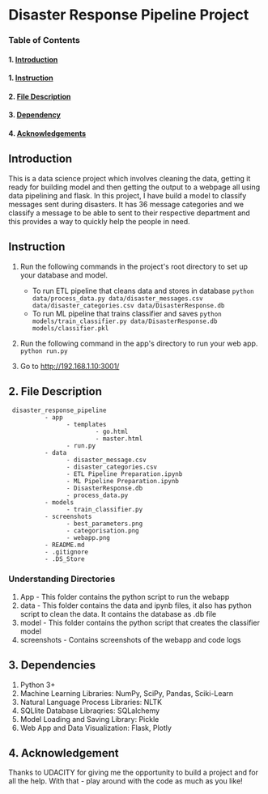 # Disaster Response Pipeline Project

### Table of Contents

#### 1. [Introduction](#intro)
#### 1. [Instruction](#instruction)
#### 2. [File Description](#files)
#### 3. [Dependency](#dependency)
#### 4. [Acknowledgements](#ack)


## Introduction<a name="intro"></a>
This is a data science project which involves cleaning the data, getting it ready for building model and then getting the output to a webpage all using data pipelining and flask. In this project, I have build a model to classify messages sent during disasters. It has 36 message categories and we classify a message to be able to sent to their respective department and this provides a way to quickly help the people in need.


## Instruction<a name="instruction"></a>
1. Run the following commands in the project's root directory to set up your database and model.

    - To run ETL pipeline that cleans data and stores in database
        `python data/process_data.py data/disaster_messages.csv data/disaster_categories.csv data/DisasterResponse.db`
    - To run ML pipeline that trains classifier and saves
        `python models/train_classifier.py data/DisasterResponse.db models/classifier.pkl`

2. Run the following command in the app's directory to run your web app.
    `python run.py`

3. Go to http://192.168.1.10:3001/


## 2. File Description<a name = "files"></a>
~~~~~~~
 disaster_response_pipeline
          - app
                - templates
                        - go.html
                        - master.html
                - run.py
          - data
                - disaster_message.csv
                - disaster_categories.csv
                - ETL Pipeline Preparation.ipynb
                - ML Pipeline Preparation.ipynb
                - DisasterResponse.db
                - process_data.py
          - models
                - train_classifier.py
          - screenshots
                - best_parameters.png
                - categorisation.png
                - webapp.png
          - README.md
          - .gitignore
          - .DS_Store
~~~~~~~  

### Understanding Directories
1. App - This folder contains the python script to run the webapp
2. data - This folder contains the data and ipynb files, it also has python script to clean the data. It contains the database as .db file
3. model - This folder contains the python script that creates the classifier model
4. screenshots - Contains screenshots of the webapp and code logs


## 3. Dependencies<a name = "dependency"></a>
1. Python 3+
2. Machine Learning Libraries: NumPy, SciPy, Pandas, Sciki-Learn
3. Natural Language Process Libraries: NLTK
4. SQLlite Database Libraqries: SQLalchemy
5. Model Loading and Saving Library: Pickle
6. Web App and Data Visualization: Flask, Plotly


## 4. Acknowledgement<a name = "ack"></a>
Thanks to UDACITY for giving me the opportunity to build a project and for all the help. With that - play around with the code as much as you like!
